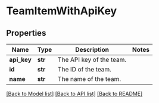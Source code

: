 # TeamItemWithApiKey

## Properties
Name | Type | Description | Notes
------------ | ------------- | ------------- | -------------
**api_key** | **str** | The API key of the team. | 
**id** | **str** | The ID of the team. | 
**name** | **str** | The name of the team. | 

[[Back to Model list]](../README.md#documentation-for-models) [[Back to API list]](../README.md#documentation-for-api-endpoints) [[Back to README]](../README.md)



